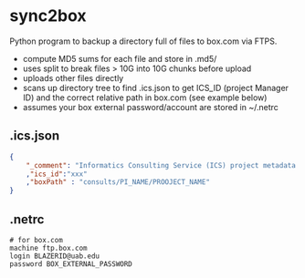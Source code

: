
# sync2box

Python program to backup a directory full of files to box.com via FTPS. 
 * compute MD5 sums for each file and store in .md5/<filename>
 * uses split to break files > 10G into 10G chunks before upload
 * uploads other files directly
 * scans up directory tree to find .ics.json to get ICS_ID (project Manager ID) and the correct relative path in box.com (see example below)
 * assumes your box external password/account are stored in ~/.netrc

## .ics.json 

```json
{
    "_comment": "Informatics Consulting Service (ICS) project metadata file"
    ,"ics_id":"xxx"
    ,"boxPath" : "consults/PI_NAME/PROOJECT_NAME"
}
```

## .netrc 

```
# for box.com
machine ftp.box.com
login BLAZERID@uab.edu
password BOX_EXTERNAL_PASSWORD
```

